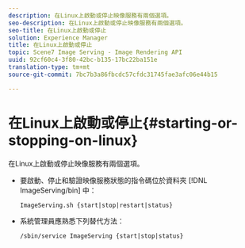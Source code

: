 ```yaml
---
description: 在Linux上啟動或停止映像服務有兩個選項。
seo-description: 在Linux上啟動或停止映像服務有兩個選項。
seo-title: 在Linux上啟動或停止
solution: Experience Manager
title: 在Linux上啟動或停止
topic: Scene7 Image Serving - Image Rendering API
uuid: 92cf60c4-3f80-42bc-b135-17bc22ba151e
translation-type: tm+mt
source-git-commit: 7bc7b3a86fbcdc57cfdc31745fae3afc06e44b15

---
```



# 在Linux上啟動或停止{#starting-or-stopping-on-linux}

在Linux上啟動或停止映像服務有兩個選項。

* 要啟動、停止和驗證映像服務狀態的指令碼位於資料夾 [!DNL ImageServing/bin] 中：

   `ImageServing.sh {start|stop|restart|status}`
* 系統管理員應熟悉下列替代方法：

   `/sbin/service ImageServing {start|stop|status}`
